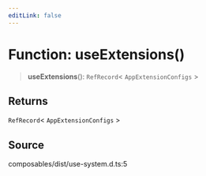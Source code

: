 ```yaml
---
editLink: false
---
```


# Function: useExtensions()

> **useExtensions**(): `RefRecord`\< `AppExtensionConfigs` \>

## Returns

`RefRecord`\< `AppExtensionConfigs` \>

## Source

composables/dist/use-system.d.ts:5
